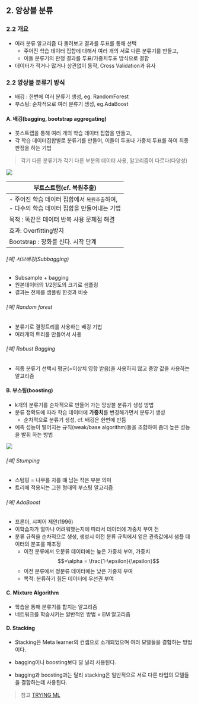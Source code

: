 ## 2. 앙상블 분류

### 2.2 개요
- 여러 분류 알고리즘 다 돌려보고 결과를 투표를 통해 선택 
    - 주어진 학습 데이터 집합에 대해서 여러 개의 서로 다른 분류기를 만들고, 
    - 이들 분류기의 판정 결과를 투표/가중치투표 방식으로 결합
- 데이터가 적거나 많거나 상관없이 동작, Cross Validation과 유사 


### 2.2 앙상블 분류기 방식
- 배깅 : 한번에 여러 분류기 생성, eg. RandomForest
- 부스팅: 순차적으로 여러 분류기 생성, eg.AdaBoost


#### A. 배깅(bagging, bootstrap aggregating)
- 붓스트랩을 통해 여러 개의 학습 데이터 집합을 만들고, 
- 각 학습 데이터집합별로 분류기를 만들어, 이들이 투표나 가중치 투표를 하여 최종판정을 하는 기법

> 각기 다른 분류기가 각기 다른 부분의 데이터 사용, 알고리즘이 다르다(다양성)

![](http://i.imgur.com/vcJPBbe.png)

|부트스트랩(cf. 복원추출)|
|-|
|- 주어진 학습 데이터 집합에서 `복원추출`하여,<br>  - 다수의 학습 데이터 집합을 만들어내는 기법|
|목적 : 똑같은 데이터 반복 사용 문제점 해결|
|효과: Overfitting방지|
|Bootstrap : 장화를 신다. 시작 단계 |


###### [예] 서브배깅(Subbagging)
- Subsample + bagging 
- 원본데이터의 1/2정도의 크기로 샘플링
- 결과는 전체를 샘플링 한것과 비슷 


###### [예] Random forest
- 분류기로 결정트리를 사용하는 배깅 기법
- 여러개의 트리를 만들어서 사용 

###### [예] Robust Bagging
- 최종 분류기 선택시 평균(=이상치 영향 받음)을 사용하지 않고 중앙 값을 사용하는 알고리즘 


#### B. 부스팅(boosting)
- k개의 분류기를 순차적으로 만들어 가는 앙상블 분류기 생성 방법
- 분류 정확도에 따라 학습 데이터에 **가중치**를 변경해가면서 분류기 생성
    - 순차적으로 분류기 생성, cf. 배깅은 한번에 만듬 
- 예측 성능이 떨어지는 규칙(weak/base algorithm)들을 조합하여 좀더 높은 성능을 발휘 하는 방법 

![](http://i.imgur.com/WBotdrm.png)

###### [예] Stumping
- 스텀핑 = 나무를 자를 떄 남는 작은 부분 의미 
- 트리에 적용되는 그한 형태의 부스팅 알고리즘 


###### [예] AdaBoost
- 프론더, 샤피어 제안(1996)
- 이학습자가 얼마나 어려워했는지에 따라서 데이터에 가중치 부여 전 
- 분류 규칙을 순차적으로 생성, 생성시 이전 분류 규칙에서 얻은 관측값에서 샘플 데이터의 분포를 재조정 
    - 이전 분류에서 오분류 데이터에는 높은 가중치 부여, 가중치$$=\alpha = \frac{1-\epsilon}{\epsilon}$$
    - 이전 분류에서 정분류 데이터에는 낮은 가중치 부여 
    - 목적: 분류하기 힘든 데이터에 우선권 부여 
    
#### C. Mixture Algorithm
- 학습을 통해 분류기를 합치는 알고리즘 
- 네트워크를 학습시키는 알반적인 방법 = EM 알고리즘 


#### D. Stacking

- Stacking은 Meta learner의 컨셉으로 소개되었으며 여러 모델들을 결합하는 방법이다.  

- bagging이나 boosting보다 덜 널리 사용된다. 

- bagging과 boosting과는 달리 stacking은 일반적으로 서로 다른 타입의 모델들을 결합하는데 사용된다.

> 참고 [TRYING ML](https://flonelin.wordpress.com/2016/08/02/stacking%EC%9D%B4%EB%9E%80/)
